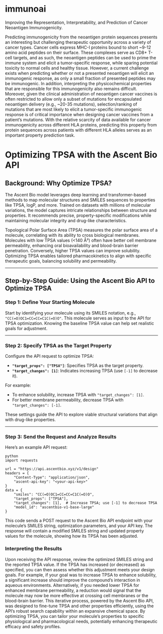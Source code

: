 # immunoai
Improving the Representation, Interpretability, and Prediction of Cancer Neoantigen Immunogenicity.


Predicting immunogenicity from the neoantigen protein sequences presents an interesting but challenging therapeutic opportunity across a variety of cancer types. Cancer cells express MHC-I proteins bound to short ~9-12 amino acid peptides on their surface. These complexes serve as CD8+ T-cell targets, and as such, the neoantigen peptides can be used to prime the immune system and elicit a tumor-specific response, while sparing potential toxicity to normal cells and healthy tissue. However, a current challenge exists when predicting whether or not a presented neoantigen will elicit an immunogenic response, as only a small fraction of presented peptides may be immunogenic. In addition, interpreting the physicochemical properties that are responsible for this immunogenicity also remains difficult. Moreover, given the clinical administration of neoantigen cancer vaccines is often restricted to allow only a subset of mutations for encapsulated neoantigen delivery (e.g., ~20-35 mutations), selection/ranking of mutations that are most likely to elicit a tumor-specific immunogenic response is of critical importance when designing cancer vaccines from a patient’s mutations. With the relative scarcity of data available for cancer immunogenicity across different HLA proteins, predicting this property from protein sequences across patients with different HLA alleles serves as an important property prediction task.


# Optimizing TPSA with the Ascent Bio API

## Background: Why Optimize TPSA?

The Ascent Bio model leverages deep learning and transformer-based methods to map molecular structures and SMILES sequences to properties like TPSA, logP, and more. Trained on datasets with millions of molecular variations, the model captures intricate relationships between structure and properties. It recommends precise, property-specific modifications while maintaining molecular integrity and drug-like characteristics.

Topological Polar Surface Area (TPSA) measures the polar surface area of a molecule, correlating with its ability to cross biological membranes. Molecules with low TPSA values (<140 Å²) often have better cell membrane permeability, enhancing oral bioavailability and blood-brain barrier penetration. Conversely, higher TPSA values can improve solubility. Optimizing TPSA enables tailored pharmacokinetics to align with specific therapeutic goals, balancing solubility and permeability.

---

## Step-by-Step Guide: Using the Ascent Bio API to Optimize TPSA

### Step 1: Define Your Starting Molecule

Start by identifying your molecule using its SMILES notation, e.g., `"CC(=O)OC1=CC=CC=C1C(=O)O"`. This molecule serves as input to the API for TPSA optimization. Knowing the baseline TPSA value can help set realistic goals for adjustment.

---

### Step 2: Specify TPSA as the Target Property

Configure the API request to optimize TPSA:

- **`"target_props": ["TPSA"]`**: Specifies TPSA as the target property.
- **`"target_changes": [1]`**: Indicates increasing TPSA (use `[-1]` to decrease it).

For example:
- To enhance solubility, increase TPSA with `"target_changes": [1]`.
- For better membrane permeability, decrease TPSA with `"target_changes": [-1]`.

These settings guide the API to explore viable structural variations that align with drug-like properties.

---

### Step 3: Send the Request and Analyze Results

Here’s an example API request:

```
python
import requests

url = "https://api.ascentbio.xyz/v1/design"
headers = {
    "Content-Type": "application/json",
    "ascent-api-key": "<your-api-key>"
}
data = {
    "smiles": "CC(=O)OC1=CC=CC=C1C(=O)O",
    "target_props": ["TPSA"],
    "target_changes": [1],  # Increase TPSA; use [-1] to decrease TPSA
    "model_id": "ascentbio-v1-base-large"
}

```

This code sends a POST request to the Ascent Bio API endpoint with your molecule’s SMILES string, optimization parameters, and your API key. The response will contain a modified SMILES string and updated property values for the molecule, showing how its TPSA has been adjusted.

### Interpreting the Results
Upon receiving the API response, review the optimized SMILES string and the reported TPSA value. If the TPSA has increased (or decreased) as specified, you can then assess whether this adjustment meets your design goals. For example, if your goal was to increase TPSA to enhance solubility, a significant increase should improve the compound’s interaction in aqueous environments. Alternatively, if you needed lower TPSA for enhanced membrane permeability, a reduction would signal that the molecule may now be more effective at crossing cell membranes or the blood-brain barrier.
This iterative process, powered by the Ascent Bio API, was designed to fine-tune TPSA and other properties efficiently, using the API’s robust search capability within an expansive chemical space. By optimizing TPSA, you can tailor your molecule’s properties to specific physiological and pharmacological needs, potentially enhancing therapeutic efficacy and safety profiles.
